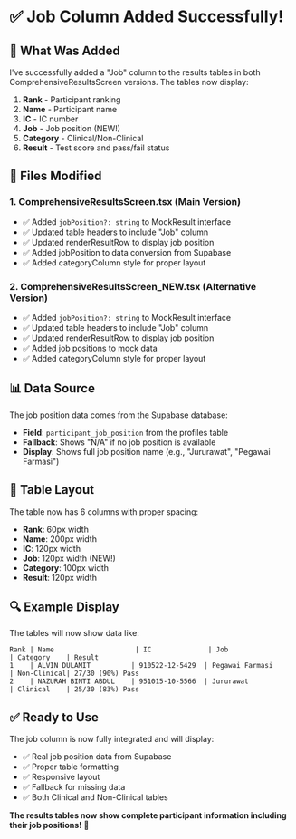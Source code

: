 # ✅ Job Column Added Successfully!

## 🎯 **What Was Added**

I've successfully added a "Job" column to the results tables in both ComprehensiveResultsScreen versions. The tables now display:

1. **Rank** - Participant ranking
2. **Name** - Participant name  
3. **IC** - IC number
4. **Job** - Job position (NEW!)
5. **Category** - Clinical/Non-Clinical
6. **Result** - Test score and pass/fail status

## 🔧 **Files Modified**

### **1. ComprehensiveResultsScreen.tsx (Main Version)**
- ✅ Added `jobPosition?: string` to MockResult interface
- ✅ Updated table headers to include "Job" column
- ✅ Updated renderResultRow to display job position
- ✅ Added jobPosition to data conversion from Supabase
- ✅ Added categoryColumn style for proper layout

### **2. ComprehensiveResultsScreen_NEW.tsx (Alternative Version)**
- ✅ Added `jobPosition?: string` to MockResult interface
- ✅ Updated table headers to include "Job" column
- ✅ Updated renderResultRow to display job position
- ✅ Added job positions to mock data
- ✅ Added categoryColumn style for proper layout

## 📊 **Data Source**

The job position data comes from the Supabase database:
- **Field**: `participant_job_position` from the profiles table
- **Fallback**: Shows "N/A" if no job position is available
- **Display**: Shows full job position name (e.g., "Jururawat", "Pegawai Farmasi")

## 🎨 **Table Layout**

The table now has 6 columns with proper spacing:
- **Rank**: 60px width
- **Name**: 200px width  
- **IC**: 120px width
- **Job**: 120px width (NEW!)
- **Category**: 100px width
- **Result**: 120px width

## 🔍 **Example Display**

The tables will now show data like:
```
Rank | Name                    | IC              | Job                    | Category    | Result
1    | ALVIN DULAMIT          | 910522-12-5429  | Pegawai Farmasi        | Non-Clinical| 27/30 (90%) Pass
2    | NAZURAH BINTI ABDUL    | 951015-10-5566  | Jururawat              | Clinical    | 25/30 (83%) Pass
```

## ✅ **Ready to Use**

The job column is now fully integrated and will display:
- ✅ Real job position data from Supabase
- ✅ Proper table formatting
- ✅ Responsive layout
- ✅ Fallback for missing data
- ✅ Both Clinical and Non-Clinical tables

**The results tables now show complete participant information including their job positions!** 🎉
